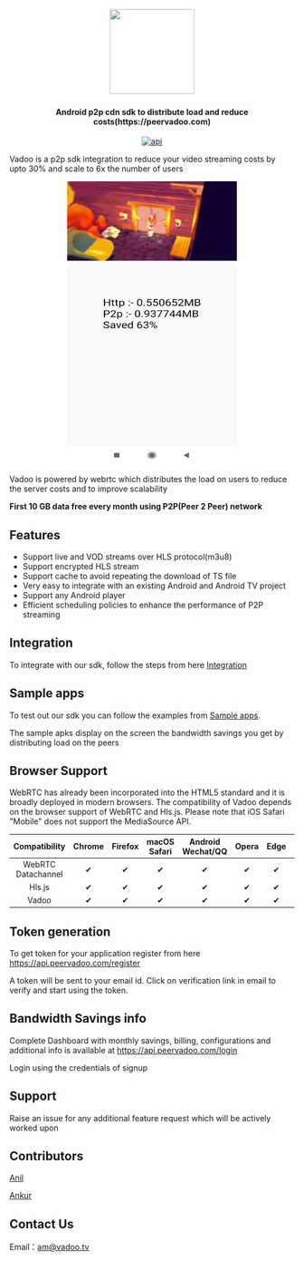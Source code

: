 <p align="center">
<img src="https://github.com/vadootvpeer/sdk-android/raw/master/logo.jpg"  width="150" height="150">  
</p> 

<h4 align="center">Android p2p cdn sdk to distribute load and reduce costs(https://peervadoo.com)</h4>

<p align="center">
<a href="https://android-arsenal.com/api?level=19"><img src="https://img.shields.io/badge/API-19%2B-brightgreen.svg?style=flat" alt="api"></a>        
</p>  

Vadoo is a p2p sdk integration to reduce your video streaming costs by upto 30% and scale to 6x the number of users

<p align="center">
<img src="Vadoo_player.jpg"  width="300" height="500">
</p>

Vadoo is powered by webrtc which distributes the load on users to reduce the server costs and to improve scalability

**First 10 GB data free every month using P2P(Peer 2 Peer) network** 

## Features
- Support live and VOD streams over HLS protocol(m3u8)
- Support encrypted HLS stream
- Support cache to avoid repeating the download of TS file
- Very easy to integrate with an existing Android and Android TV project
- Support any Android player
- Efficient scheduling policies to enhance the performance of P2P streaming

## Integration

To integrate with our sdk, follow the steps from here [Integration](Integration.md)

## Sample apps

To test out our sdk you can follow the examples from [Sample apps](sample_apps). 

The sample apks display on the screen the bandwidth savings you get by distributing load on the peers 

## Browser Support
WebRTC has already been incorporated into the HTML5 standard and it is broadly deployed in modern browsers. The compatibility of Vadoo depends on the browser support of WebRTC and Hls.js. Please note that iOS Safari "Mobile" does not support the MediaSource API.

 Compatibility|Chrome | Firefox | macOS Safari| Android Wechat/QQ | Opera | Edge | IE | iOS Safari | 
:-: | :-: | :-: | :-: | :-: | :-: | :-:| :-:| :-:
WebRTC Datachannel | ✔ | ✔ | ✔ | ✔ | ✔ | ✔ | ❌ | ✔ |
Hls.js | ✔ | ✔ | ✔ | ✔ | ✔ | ✔ | ✔ | ❌ |
Vadoo | ✔ | ✔ | ✔ | ✔ | ✔ | ✔ | ❌ | ❌ |

## Token generation

To get token for your application register from here https://api.peervadoo.com/register 

A token will be sent to your email id. Click on verification link in email to verify and start using the token.

## Bandwidth Savings info

Complete Dashboard with monthly savings, billing, configurations and additional info is available at https://api.peervadoo.com/login 

Login using the credentials of signup

## Support

Raise an issue for any additional feature request which will be actively worked upon

## Contributors

[Anil](https://github.com/Anil-matcha)

[Ankur](https://github.com/ncodepro)

## Contact Us
Email：am@vadoo.tv

